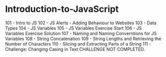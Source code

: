 # Introduction-to-JavaScript

101 - Intro to JS
102 - JS Alerts - Adding Behaviour to Websites
103 - Data Types
104 - JS Variables
105 - JS Variables Exercise Start
106 - JS Variables Exercise Solution
107 - Naming and Naming Converntions for JS Variables
108 - String Concatenation
109 - String Lengths and Retrieving the Number of Characters
110 - Slicing and Extracting Parts of a String
111 - Challenge: Changing Casing in Text
CHALLENGE NOT COMPLETED.
